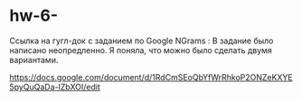 # hw-6-

Ссылка на гугл-док с заданием по Google NGrams :
В задание было написано неопредленно. Я поняла, что можно было сделать двумя вариантами. 

https://docs.google.com/document/d/1RdCmSEoQbYfWrRhkoP2ONZeKXYE5pyQuQaDa-IZbXOI/edit
